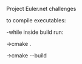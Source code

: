 Project Euler.net challenges

to compile executables: 

-while inside build run:

  ->cmake .

  ->cmake --build
